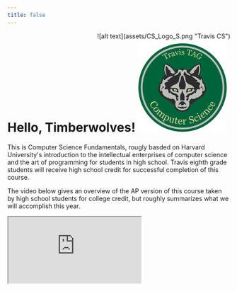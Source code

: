 ```yaml
---
title: false
---
```


<div style="float: right">
    ![alt text](assets/CS_Logo_S.png "Travis CS")
</div>

# Hello, Timberwolves! <img style="align: right;" src="assets/CS_Logo_S.png">

This is Computer Science Fundamentals, rougly basded on Harvard University's introduction to the intellectual enterprises of computer science and the art of programming for students in high school. Travis eighth grade students will receive high school credit for successful completion of this course.

The video below gives an overview of the AP version of this course taken by high school students for college credit, but roughly summarizes what we will accomplish this year.

<iframe src="https://www.youtube.com/embed/tZxLMIk_SaY?playlist=GAB6Gm7pTTA"></iframe>
